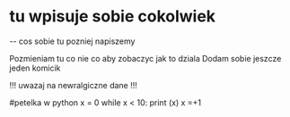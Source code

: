 # tu wpisuje sobie cokolwiek
-- cos sobie tu pozniej napiszemy

 Pozmieniam tu co nie co aby zobaczyc jak to dziala
 Dodam sobie jeszcze jeden komicik

!!! uwazaj na newralgiczne dane !!!

#petelka w python
x = 0
while x < 10:
  print (x)
  x =+1
